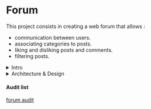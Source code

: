 # Forum

This project consists in creating a web forum that allows :

- communication between users.
- associating categories to posts.
- liking and disliking posts and comments.
- filtering posts.



<details>
<summary>Intro</summary>

<br>

## To build and run the project follow the steps below:

<br>

### Clone repository

```bash
    git clone git@github.com:ArtEmerged/forum.git
```

### Move to the direcroty

```bash
    cd forum
```

### Run Locally

- with makefile

```bash
    make build
    make run
```

- without docker

```bash
    go run cmd/main.go
```

- with docker

```bash
    docker build -t forum .
    docker run -p 8080:8080 forum
```

- server will run on the next route

```
    http://localhost:8080
```

</details>


<details>
<summary>Architecture & Design</summary>

<br>

### ERD 

<br>

![ERD](https://github.com/ArtEmerged/study/blob/main/db_forum.png?raw=true)

<br>
<br>

### Routing Requests

<br>

| HTTP Method | URL Pattern                  | Handler                   | Action                                      |
|-------------|------------------------------|---------------------------|---------------------------------------------|
| Any         | /static/                     | fileServer                | Serves static files                         |
| GET         | /                            | h.indexGET                | Display the index page                      |
| GET         | /signin                      | h.signinGET               | Display the signin page                     |
| POST        | /auth/signin                 | h.signinPOST              | Process signin form submission              |
| GET         | /signup                      | h.signupGET               | Display the signup page                     |
| POST        | /auth/signup                 | h.signupPOST              | Process signup form submission              |
| POST        | /auth/signout                | h.signoutPOST             | Process signout (authenticated)             |
|-------------|------------------------------|---------------------------|---------------------------------------------|
| GET         | /auth/google/signin          | h.signinGoogle            | Initiate Google signin process              |
| GET         | /google/callback             | h.callbackGoogle          | Handle Google signin callback               |
| GET         | /auth/github/signin          | h.signinGithub            | Initiate GitHub signin process              |
| GET         | /github/callback             | h.callbackGithub          | Handle GitHub signin callback               |
|-------------|------------------------------|---------------------------|---------------------------------------------|
| GET         | /post                        | h.onePostGET              | Display a single post                       |
| GET         | /post/create                 | h.createPostGET_POST      | Display the create post page                |
| DELETE      | /post/delete                 | h.deletePostDELETE        | Delete a post (authenticated)               |
| POST        | /post/update                 | h.updatePostGET_POST      | Update a post (authenticated)               |
| POST        | /post/vote/create            | h.createPostVotePOST      | Create a vote for a post (authenticated)    |
|-------------|------------------------------|---------------------------|---------------------------------------------|
| POST        | /comment/create              | h.createCommentPOST       | Create a comment (authenticated)            |
| DELETE      | /comment/delete              | h.deleteCommentDELETE     | Delete a comment (authenticated)            |
| POST        | /comment/update              | h.updateCommentGET_POST   | Update a comment (authenticated)            |
| POST        | /comment/vote/create         | h.createCommentVotePOST   | Create a vote for a comment (authenticated) |
|-------------|------------------------------|---------------------------|---------------------------------------------|
| GET         | /filterposts                 | h.filterPostsGET          | Display filtered posts                      |
| GET         | /myactivity                  | h.myActivityGET           | Display user's activity (authenticated)     |
| GET         | /mynotifications             | h.myNotificationsGET      | Display user's notifications (authenticated)|
|-------------|------------------------------|---------------------------|---------------------------------------------|
| PATCH       | /moderator/request           | h.moderatorRequestPATCH   | Process moderator request (authenticated)   |
| POST        | /post/reporting              | h.reportingPostPOST       | Process post reporting (authenticated moderator)|
| GET         | /admin                       | h.adminGET                | Display admin panel (authenticated admin)   |
| DELETE      | /admin/report                | h.adminReportDELETE       | Delete admin report (authenticated admin)   |
| DELETE      | /admin/categories/delete     | h.adminCategoriesDELETE   | Delete admin categories (authenticated admin)|
| POST        | /admin/categories/create     | h.adminCategoriesCREATE   | Create admin categories (authenticated admin)|
| PATCH       | /admin/moderator-request     | h.adminModeratorRequestPATCH| Process admin moderator request (authenticated admin)|
</details>


#### Audit list

<a href="https://github.com/01-edu/public/tree/master/subjects/forum/audit" target="_blank">forum audit</a>